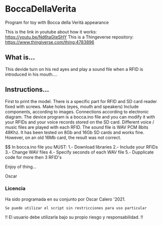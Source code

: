 # BoccaDellaVerita

Program for toy with Bocca della Verità appearance

This is the link in youtube about how it works:  https://youtu.be/Nd6taGteSHY
This is a Thingeverse repository: https://www.thingiverse.com/thing:4783896

## What is...
This devide turn on his red ayes and play a sound file when a RFID is introduced in his mouth....

## Instructions...

First to print the model. There is a specific part for RFID and SD card reader fixed with screws.
Make holes (eyes, mouth and speakers)
Include components, according to images.
Connections according to electronic diagram.
The device program is a bocca.ino file and you can modify it with your RFIDs and your voice records stored on the SD card.
Different voice / music files are played with each RFID. The sound file is WAV PCM 8bits 48Khz.
It has been tested on 8Gb and 16Gb SD cards and works fine. However, on an old 16Mb card, the result was not correct.


$$ In bocca.ino file you MUST:
1.- Download libraries
2.- Include your RFIDs
3.- Change WAV files
4.- Specify seconds of each WAV file
5.- Dupplicate code for more then 3 RFID's

Enjoy of thing...

Oscar


### Licencia

Ha sido programada en su conjunto por Oscar Calero '2021.
```
Se puede utilizar el script sin restricciones para uso particular
```
!! El usuario debe utilizarla bajo su propio riesgo y responsabilidad. !!
